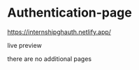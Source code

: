 # Authentication-page

https://internshipghauth.netlify.app/

live preview

there are no additional pages
